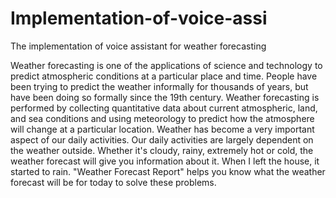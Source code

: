 # Implementation-of-voice-assi
The implementation of voice assistant for  weather forecasting  

 Weather forecasting is one of the applications of science and technology to predict 
atmospheric conditions at a particular place and time. People have been trying to predict the 
weather informally for thousands of years, but have been doing so formally since the 19th 
century. Weather forecasting is performed by collecting quantitative data about current 
atmospheric, land, and sea conditions and using meteorology to predict how the atmosphere 
will change at a particular location. 
Weather has become a very important aspect of our daily activities. Our daily 
activities are largely dependent on the weather outside. Whether it's cloudy, rainy, extremely 
hot or cold, the weather forecast will give you information about it. When I left the house, it 
started to rain. "Weather Forecast Report" helps you know what the weather forecast will be 
for today to solve these problems. 

